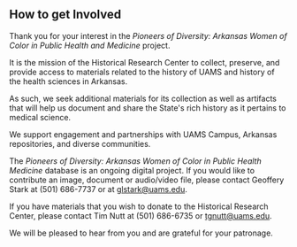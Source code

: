 


## How to get Involved

Thank you for your interest in the *Pioneers of Diversity: Arkansas Women of Color in Public Health and Medicine* project.

It is the mission of the Historical Research Center to collect, preserve, and provide access to materials related to the history of UAMS and history of the health sciences in Arkansas.

As such, we seek additional materials for its collection as well as artifacts that will help us document and share the State's rich history as it pertains to medical science.

We support engagement and partnerships with UAMS Campus, Arkansas repositories, and diverse communities.

The *Pioneers of Diversity: Arkansas Women of Color in Public Health Medicine* database is an ongoing digital project. If you would like to contribute an image, document or audio/video file, please contact Geoffery Stark at (501) 686-7737 or at glstark@uams.edu.

If you have materials that you wish to donate to the Historical Research Center, please contact Tim Nutt at (501) 686-6735 or tgnutt@uams.edu.

We will be pleased to hear from you and are grateful for your patronage.

